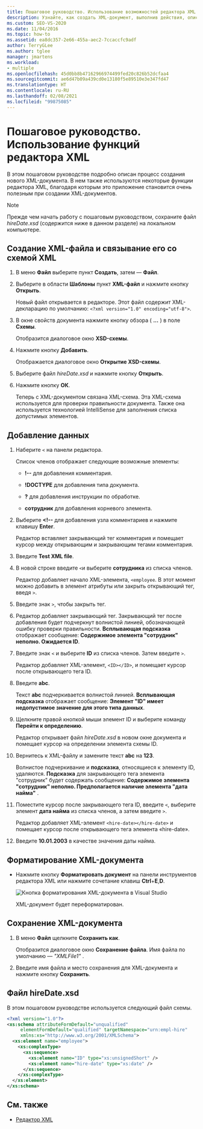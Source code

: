 ```yaml
---
title: Пошаговое руководство. Использование возможностей редактора XML
description: Узнайте, как создать XML-документ, выполнив действия, описанные в этом пошаговом руководстве, демонстрирующем возможности редактора XML.
ms.custom: SEO-VS-2020
ms.date: 11/04/2016
ms.topic: how-to
ms.assetid: ea8dc357-2e66-455a-aec2-7ccaccfc9adf
author: TerryGLee
ms.author: tglee
manager: jmartens
ms.workload:
- multiple
ms.openlocfilehash: 45d0bb8b47162966974499fed20c826b52dcfaa4
ms.sourcegitcommit: ae6d47b09a439cd0e13180f5e89510e3e347fd47
ms.translationtype: HT
ms.contentlocale: ru-RU
ms.lasthandoff: 02/08/2021
ms.locfileid: "99875085"
---
```

# <a name="walkthrough-use-xml-editor-features"></a>Пошаговое руководство. Использование функций редактора XML

В этом пошаговом руководстве подробно описан процесс создания нового XML-документа. В нем также используются некоторые функции редактора XML, благодаря которым это приложение становится очень полезным при создании XML-документов.

> [!NOTE]
> Прежде чем начать работу с пошаговым руководством, сохраните файл *hireDate.xsd* (содержится ниже в данном разделе) на локальном компьютере.

## <a name="to-create-a-new-xml-file-and-associate-it-with-an-xml-schema"></a>Создание XML-файла и связывание его со схемой XML

1. В меню **Файл** выберите пункт **Создать**, затем — **Файл**.

2. Выберите в области **Шаблоны** пункт **XML-файл** и нажмите кнопку **Открыть**.

     Новый файл открывается в редакторе. Этот файл содержит XML-декларацию по умолчанию: `<?xml version="1.0" encoding="utf-8">`.

3. В окне свойств документа нажмите кнопку обзора ( **...** ) в поле **Схемы**.

     Отобразится диалоговое окно **XSD-схемы**.

4. Нажмите кнопку **Добавить**.

     Отображается диалоговое окно **Открытие XSD-схемы**.

5. Выберите файл *hireDate.xsd* и нажмите кнопку **Открыть**.

6. Нажмите кнопку **ОК**.

     Теперь с XML-документом связана XML-схема. Эта XML-схема используется для проверки правильности документа. Также она используется технологией IntelliSense для заполнения списка допустимых элементов.

## <a name="to-add-data"></a>Добавление данных

1. Наберите `<` на панели редактора.

     Список членов отображает следующие возможные элементы:

    - **!--** для добавления комментария.

    - **!DOCTYPE** для добавления типа документа.

    - **?** для добавления инструкции по обработке.

    - **сотрудник** для добавления корневого элемента.

2. Выберите **&lt;!--** для добавления узла комментариев и нажмите клавишу **Enter**.

     Редактор вставляет закрывающий тег комментария и помещает курсор между открывающим и закрывающим тегами комментария.

3. Введите **Test XML file**.

4. В новой строке введите `<`и выберите **сотрудника** из списка членов.

     Редактор добавляет начало XML-элемента, `<employee`. В этот момент можно добавить в элемент атрибуты или закрыть открывающий тег, введя `>`.

5. Введите знак `>`, чтобы закрыть тег.

6. Редактор добавляет закрывающий тег. Закрывающий тег после добавления будет подчеркнут волнистой линией, обозначающей ошибку проверки правильности. **Всплывающая подсказка** отображает сообщение: **Содержимое элемента "сотрудник" неполно. Ожидается ID**.

7. Введите знак `<` и выберите **ID** из списка членов. Затем введите `>`.

     Редактор добавляет XML-элемент, `<ID></ID>`, и помещает курсор после открывающего тега ID.

8. Введите **abc**.

     Текст **abc** подчеркивается волнистой линией. **Всплывающая подсказка** отображает сообщение: **Элемент "ID" имеет недопустимое значение для этого типа данных**.

9. Щелкните правой кнопкой мыши элемент ID и выберите команду **Перейти к определению**.

     Редактор открывает файл *hireDate.xsd* в новом окне документа и помещает курсор на определении элемента схемы ID.

10. Вернитесь к XML-файлу и замените текст **abc** на **123**.

     Волнистое подчеркивание и **подсказка**, относящиеся к элементу ID, удаляются. **Подсказка** для закрывающего тега элемента "сотрудник" будет содержать сообщение: **Содержимое элемента "сотрудник" неполно. Предполагается наличие элемента "дата найма"** .

11. Поместите курсор после закрывающего тега ID, введите `<`, выберите элемент **дата найма** из списка членов, а затем введите `>`.

     Редактор добавляет XML-элемент `<hire-date></hire-date>` и помещает курсор после открывающего тега элемента «hire-date».

12. Введите **10.01.2003** в качестве значения даты найма.

## <a name="to-format-the-xml-document"></a>Форматирование XML-документа

- Нажмите кнопку **Форматировать документ** на панели инструментов редактора XML или нажмите сочетание клавиш **Ctrl**+**E**,**D**.

   ![Кнопка форматирования XML-документа в Visual Studio](media/format-xml-document.png)

   XML-документ будет переформатирован.

## <a name="to-save-the-xml-document"></a>Сохранение XML-документа

1. В меню **Файл** щелкните **Сохранить как**.

     Отобразится диалоговое окно **Сохранение файла**. Имя файла по умолчанию — *"XMLFile1"* .

2. Введите имя файла и место сохранения для XML-документа и нажмите кнопку **Сохранить**.

## <a name="hiredatexsd-file"></a>Файл hireDate.xsd

В этом пошаговом руководстве используется следующий файл схемы.

```xml
<?xml version="1.0"?>
<xs:schema attributeFormDefault="unqualified"
     elementFormDefault="qualified" targetNamespace="urn:empl-hire"
     xmlns:xs="http://www.w3.org/2001/XMLSchema">
  <xs:element name="employee">
    <xs:complexType>
      <xs:sequence>
        <xs:element name="ID" type="xs:unsignedShort" />
        <xs:element name="hire-date" type="xs:date" />
      </xs:sequence>
    </xs:complexType>
  </xs:element>
</xs:schema>
```

## <a name="see-also"></a>См. также

- [Редактор XML](../xml-tools/xml-editor.md)
